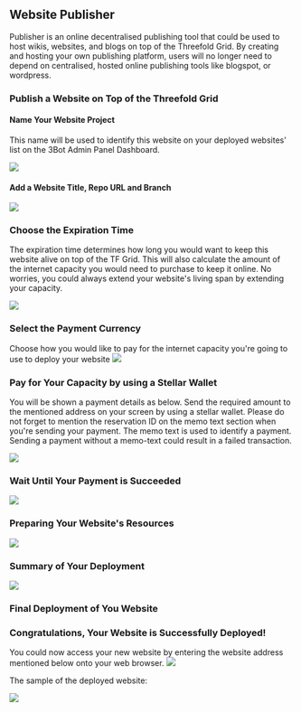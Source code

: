 ## Website Publisher

Publisher is an online decentralised publishing tool that could be used to host wikis, websites, and blogs on top of the Threefold Grid. By creating and hosting your own publishing platform, users will no longer need to depend on centralised, hosted online publishing tools like blogspot, or wordpress.

### Publish a Website on Top of the Threefold Grid

#### Name Your Website Project

This name will be used to identify this website on your deployed websites' list on the 3Bot Admin Panel Dashboard.

![](./img/website_1.png)


#### Add a Website Title, Repo URL and Branch

![](./img/website_2.png)

### Choose the Expiration Time

The expiration time determines how long you would want to keep this website alive on top of the TF Grid. This will also calculate the amount of the internet capacity you would need to purchase to keep it online. No worries, you could always extend your website's living span by extending your capacity. 

![](./img/website_3.png)

### Select the Payment Currency

Choose how you would like to pay for the internet capacity you're going to use to deploy your website
![](./img/website_4.png)

### Pay for Your Capacity by using a Stellar Wallet

You will be shown a payment details as below. Send the required amount to the mentioned address on your screen by using a stellar wallet. Please do not forget to mention the reservation ID on the memo text section when you're sending your payment. The memo text is used to identify a payment. Sending a payment without a memo-text could result in a failed transaction.

![](./img/website_5.png)

### Wait Until Your Payment is Succeeded

![](./img/website_6.png)

### Preparing Your Website's Resources

![](./img/website_7.png)

### Summary of Your Deployment

![](./img/website_8.png)

### Final Deployment of You Website

### Congratulations, Your Website is Successfully Deployed!
You could now access your new website by entering the website address mentioned below onto your web browser.
![](./img/website_10.png)


The sample of the deployed website:

![](./img/website_11.png)
